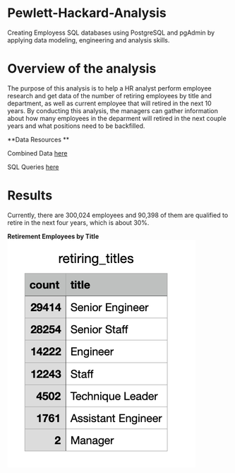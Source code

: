 # Pewlett-Hackard-Analysis
Creating Employess SQL databases using PostgreSQL and pgAdmin by applying data modeling, engineering and analysis skills.

# Overview of the analysis
The purpose of this analysis is to help a HR analyst perform employee research and get data of the number of retiring employees by title and department, as well as current employee that will retired in the next 10 years. By conducting this analysis, the managers can gather information about how many employees in the deparment will retired in the next couple years and what positions need to be backfilled.  

**Data Resources **

Combined Data [here](https://github.com/tiffanylin706/Pewlett-Hackard-Analysis/tree/main/Data)

SQL Queries [here](https://github.com/tiffanylin706/Pewlett-Hackard-Analysis/tree/main/Queries)

# Results
Currently, there are 300,024 employees and 90,398 of them are qualified to retire in the next four years, which is about 30%. 

**Retirement Employees by Title**
![Retirement Employees by Title](https://github.com/tiffanylin706/Pewlett-Hackard-Analysis/blob/ae2015bc7823d7e8b458f4ec414fdd96de662eee/Data/1.png)
